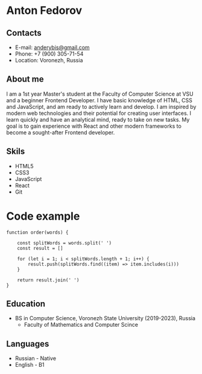 # Anton Fedorov
## Contacts
* E-mail: anderybis@gmail.com
* Phone: +7 (900) 305-71-54
* Location: Voronezh, Russia
## About me
I am a 1st year Master's student at the Faculty of Computer Science at VSU and a beginner Frontend Developer. I have basic knowledge of HTML, CSS and JavaScript, and am ready to actively learn and develop. I am inspired by modern web technologies and their potential for creating user interfaces. I learn quickly and have an analytical mind, ready to take on new tasks. My goal is to gain experience with React and other modern frameworks to become a sought-after Frontend developer.
## Skils
* HTML5
* CSS3
* JavaScript
* React
* Git
# Code example
```
function order(words) {
  
    const splitWords = words.split(' ')
    const result = []

    for (let i = 1; i < splitWords.length + 1; i++) {
        result.push(splitWords.find((item) => item.includes(i)))
    }

    return result.join(' ')
}
```
## Education 
* BS in Computer Science, Voronezh State University (2019-2023), Russia
    - Faculty of Mathematics and Computer Scince
## Languages
* Russian - Native
* English - B1
